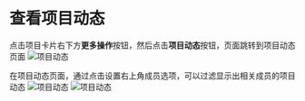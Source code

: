 # 查看项目动态
点击项目卡片右下方**更多操作**按钮，然后点击**项目动态**按钮，页面跳转到项目动态页面
![项目动态](/pic/projectmanagement/Projectdynamics/Projectdynamics1.jpg)

在项目动态页面，通过点击设置右上角成员选项，可以过滤显示出相关成员的项目动态
![项目动态](/pic/projectmanagement/Projectdynamics/Projectdynamics2.jpg)
![项目动态](/pic/projectmanagement/Projectdynamics/Projectdynamics3.jpg)